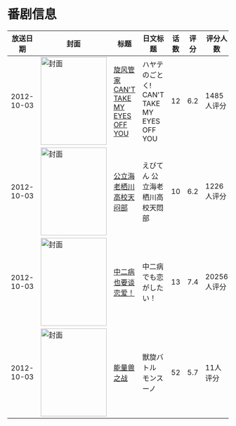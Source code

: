 # 番剧信息

|放送日期|封面|标题|日文标题|话数|评分|评分人数|
|---|---|---|---|---|---|---|
|2012-10-03|<img src="//lain.bgm.tv/pic/cover/c/3e/89/22562_WHW5g.jpg" alt="封面" style="width:150px;height:200px;object-fit:cover;">|[旋风管家 CAN'T TAKE MY EYES OFF YOU](https://bangumi.tv/subject/22562)|ハヤテのごとく! CAN'T TAKE MY EYES OFF YOU|12|6.2|1485人评分|
|2012-10-03|<img src="//lain.bgm.tv/pic/cover/c/66/c2/28225_TRK0y.jpg" alt="封面" style="width:150px;height:200px;object-fit:cover;">|[公立海老栖川高校天闷部](https://bangumi.tv/subject/28225)|えびてん 公立海老栖川高校天悶部|10|6.2|1226人评分|
|2012-10-03|<img src="//lain.bgm.tv/pic/cover/c/3d/fd/29648_wtWzN.jpg" alt="封面" style="width:150px;height:200px;object-fit:cover;">|[中二病也要谈恋爱！](https://bangumi.tv/subject/29648)|中二病でも恋がしたい！|13|7.4|20256人评分|
|2012-10-03|<img src="//lain.bgm.tv/pic/cover/c/1b/45/43300_vyfi6.jpg" alt="封面" style="width:150px;height:200px;object-fit:cover;">|[能量兽之战](https://bangumi.tv/subject/43300)|獣旋バトル モンスーノ|52|5.7|11人评分|
